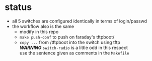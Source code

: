 # status

* all 5 switches are configured identically in terms of login/passwd
* the workflow also is the same
  * modify in this repo 
  * `make push-conf` to push on faraday's tftpboot/
  * `copy ...` from /tftpboot into the switch using tftp  
    ***WARNING*** `switch-radio` is a little odd in this respect  
    use the sentence given as comments in the `Makefile`
